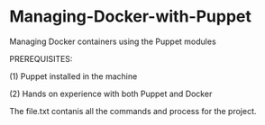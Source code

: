 # Managing-Docker-with-Puppet
Managing Docker containers using the Puppet modules

PREREQUISITES:

(1) Puppet installed in the machine

(2) Hands on experience with both Puppet and Docker

The file.txt contanis all the commands and process for the project.

